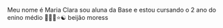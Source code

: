 Meu nome é Maria Clara 
sou aluna da Base 
e estou cursando o 2 ano do enino médio 
👧🎀🌸⭐☯
beijão moress
